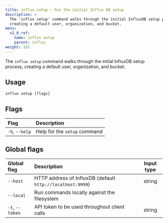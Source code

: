 ```yaml
---
title: influx setup – Run the initial Influx DB setup
description: >
  The 'influx setup' command walks through the initial InfluxDB setup process,
  creating a default user, organization, and bucket.
menu:
  v2_0_ref:
    name: influx setup
    parent: influx
weight: 101
---
```


The `influx setup` command walks through the initial InfluxDB setup process,
creating a default user, organization, and bucket.

## Usage
```
influx setup [flags]
```

## Flags
| Flag           | Description                  |
|:----           |:-----------                  |
| `-h`, `--help` | Help for the `setup` command |

## Global flags
| Global flag     | Description                                                | Input type |
|:-----------     |:-----------                                                |:----------:|
| `--host`        | HTTP address of InfluxDB (default `http://localhost:9999`) | string     |
| `--local`       | Run commands locally against the filesystem                |            |
| `-t`, `--token` | API token to be used throughout client calls               | string     |
